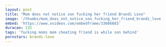 ```yaml
---
layout: post
title: "Mom does not notice son fucking her friend Brandi Love"
image: '/thumbs/mom_does_not_notice_son_fucking_her_friend_brandi_love.jpg'
embed: 'https://www.xvideos.com/embedframe/33686683'
duracao: 132
tags: 'fucking moms mom cheating friend is while son behind'
pornstars: brandi-love
---
```


